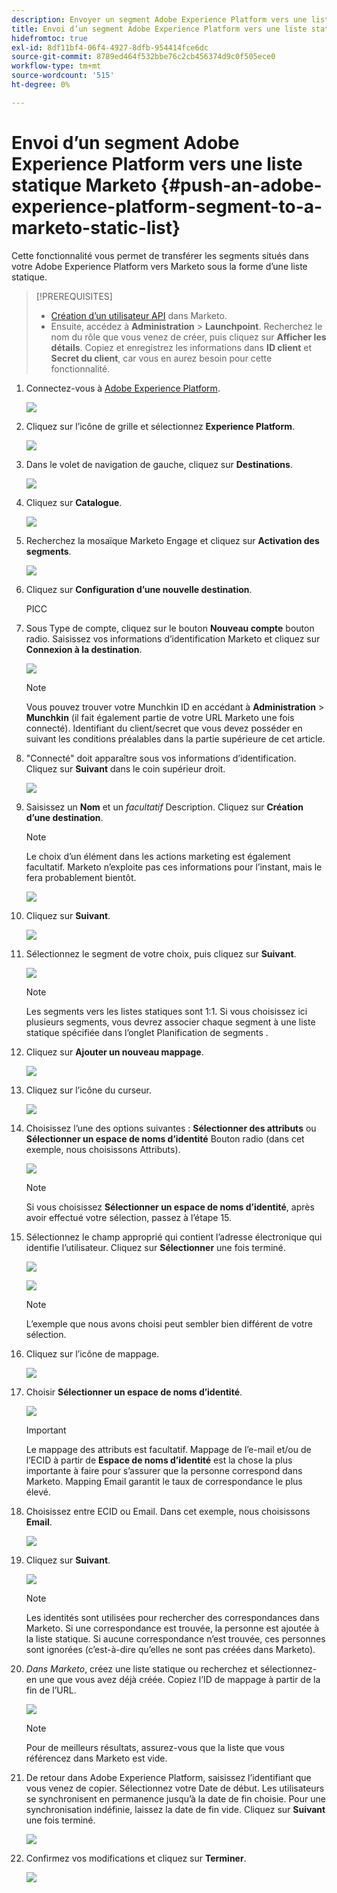 ```yaml
---
description: Envoyer un segment Adobe Experience Platform vers une liste statique Marketo - Documents Marketo - Documentation du produit
title: Envoi d’un segment Adobe Experience Platform vers une liste statique Marketo
hidefromtoc: true
exl-id: 8df11bf4-06f4-4927-8dfb-954414fce6dc
source-git-commit: 8789ed464f532bbe76c2cb456374d9c0f505ece0
workflow-type: tm+mt
source-wordcount: '515'
ht-degree: 0%

---
```


# Envoi d’un segment Adobe Experience Platform vers une liste statique Marketo {#push-an-adobe-experience-platform-segment-to-a-marketo-static-list}

Cette fonctionnalité vous permet de transférer les segments situés dans votre Adobe Experience Platform vers Marketo sous la forme d’une liste statique.

>[!PREREQUISITES]
>
>* [Création d’un utilisateur API](/help/marketo/product-docs/administration/users-and-roles/create-an-api-only-user.md) dans Marketo.
>* Ensuite, accédez à **Administration** > **Launchpoint**. Recherchez le nom du rôle que vous venez de créer, puis cliquez sur **Afficher les détails**. Copiez et enregistrez les informations dans **ID client** et **Secret du client**, car vous en aurez besoin pour cette fonctionnalité.


1. Connectez-vous à [Adobe Experience Platform](https://experience.adobe.com/).

   ![](assets/push-an-adobe-experience-platform-segment-to-a-marketo-static-list-1.png)

1. Cliquez sur l’icône de grille et sélectionnez **Experience Platform**.

   ![](assets/push-an-adobe-experience-platform-segment-to-a-marketo-static-list-2.png)

1. Dans le volet de navigation de gauche, cliquez sur **Destinations**.

   ![](assets/push-an-adobe-experience-platform-segment-to-a-marketo-static-list-3.png)

1. Cliquez sur **Catalogue**.

   ![](assets/push-an-adobe-experience-platform-segment-to-a-marketo-static-list-4.png)

1. Recherchez la mosaïque Marketo Engage et cliquez sur **Activation des segments**.

   ![](assets/push-an-adobe-experience-platform-segment-to-a-marketo-static-list-5.png)

1. Cliquez sur **Configuration d’une nouvelle destination**.

   PICC

1. Sous Type de compte, cliquez sur le bouton **Nouveau compte** bouton radio. Saisissez vos informations d’identification Marketo et cliquez sur **Connexion à la destination**.

   ![](assets/push-an-adobe-experience-platform-segment-to-a-marketo-static-list-6.png)

   >[!NOTE]
   >
   >Vous pouvez trouver votre Munchkin ID en accédant à **Administration** > **Munchkin** (il fait également partie de votre URL Marketo une fois connecté). Identifiant du client/secret que vous devez posséder en suivant les conditions préalables dans la partie supérieure de cet article.

1. &quot;Connecté&quot; doit apparaître sous vos informations d’identification. Cliquez sur **Suivant** dans le coin supérieur droit.

   ![](assets/push-an-adobe-experience-platform-segment-to-a-marketo-static-list-7.png)

1. Saisissez un **Nom** et un _facultatif_ Description. Cliquez sur **Création d’une destination**.

   >[!NOTE]
   >
   >Le choix d’un élément dans les actions marketing est également facultatif. Marketo n’exploite pas ces informations pour l’instant, mais le fera probablement bientôt.

   ![](assets/push-an-adobe-experience-platform-segment-to-a-marketo-static-list-8.png)

1. Cliquez sur **Suivant**.

   ![](assets/push-an-adobe-experience-platform-segment-to-a-marketo-static-list-9.png)

1. Sélectionnez le segment de votre choix, puis cliquez sur **Suivant**.

   ![](assets/push-an-adobe-experience-platform-segment-to-a-marketo-static-list-10.png)

   >[!NOTE]
   >
   >Les segments vers les listes statiques sont 1:1. Si vous choisissez ici plusieurs segments, vous devrez associer chaque segment à une liste statique spécifiée dans l’onglet Planification de segments .

1. Cliquez sur **Ajouter un nouveau mappage**.

   ![](assets/push-an-adobe-experience-platform-segment-to-a-marketo-static-list-11.png)

1. Cliquez sur l’icône du curseur.

   ![](assets/push-an-adobe-experience-platform-segment-to-a-marketo-static-list-12.png)

1. Choisissez l’une des options suivantes : **Sélectionner des attributs** ou **Sélectionner un espace de noms d’identité** Bouton radio (dans cet exemple, nous choisissons Attributs).

   ![](assets/push-an-adobe-experience-platform-segment-to-a-marketo-static-list-13.png)

   >[!NOTE]
   >
   >Si vous choisissez **Sélectionner un espace de noms d’identité**, après avoir effectué votre sélection, passez à l’étape 15.

1. Sélectionnez le champ approprié qui contient l’adresse électronique qui identifie l’utilisateur. Cliquez sur **Sélectionner** une fois terminé.

   ![](assets/push-an-adobe-experience-platform-segment-to-a-marketo-static-list-14.png)

   ![](assets/push-an-adobe-experience-platform-segment-to-a-marketo-static-list-15.png)

   >[!NOTE]
   >
   >L’exemple que nous avons choisi peut sembler bien différent de votre sélection.

1. Cliquez sur l’icône de mappage.

   ![](assets/push-an-adobe-experience-platform-segment-to-a-marketo-static-list-16.png)

1. Choisir **Sélectionner un espace de noms d’identité**.

   ![](assets/push-an-adobe-experience-platform-segment-to-a-marketo-static-list-17.png)

   >[!IMPORTANT]
   >
   >Le mappage des attributs est facultatif. Mappage de l’e-mail et/ou de l’ECID à partir de **Espace de noms d’identité** est la chose la plus importante à faire pour s’assurer que la personne correspond dans Marketo. Mapping Email garantit le taux de correspondance le plus élevé.

1. Choisissez entre ECID ou Email. Dans cet exemple, nous choisissons **Email**.

   ![](assets/push-an-adobe-experience-platform-segment-to-a-marketo-static-list-18.png)

1. Cliquez sur **Suivant**.

   ![](assets/push-an-adobe-experience-platform-segment-to-a-marketo-static-list-19.png)

   >[!NOTE]
   >
   >Les identités sont utilisées pour rechercher des correspondances dans Marketo. Si une correspondance est trouvée, la personne est ajoutée à la liste statique. Si aucune correspondance n’est trouvée, ces personnes sont ignorées (c’est-à-dire qu’elles ne sont pas créées dans Marketo).

1. _Dans Marketo_, créez une liste statique ou recherchez et sélectionnez-en une que vous avez déjà créée. Copiez l’ID de mappage à partir de la fin de l’URL.

   ![](assets/push-an-adobe-experience-platform-segment-to-a-marketo-static-list-20.png)

   >[!NOTE]
   >
   >Pour de meilleurs résultats, assurez-vous que la liste que vous référencez dans Marketo est vide.

1. De retour dans Adobe Experience Platform, saisissez l’identifiant que vous venez de copier. Sélectionnez votre Date de début. Les utilisateurs se synchronisent en permanence jusqu’à la date de fin choisie. Pour une synchronisation indéfinie, laissez la date de fin vide. Cliquez sur **Suivant** une fois terminé.

   ![](assets/push-an-adobe-experience-platform-segment-to-a-marketo-static-list-21.png)

1. Confirmez vos modifications et cliquez sur **Terminer**.

   ![](assets/push-an-adobe-experience-platform-segment-to-a-marketo-static-list-22.png)
